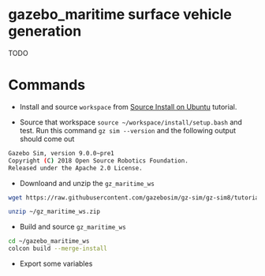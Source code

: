 # gazebo_maritime surface vehicle generation

TODO


# Commands

* Install and source ```workspace``` from [Source Install on Ubuntu](https://github.com/gazebosim/docs/blob/master/ionic/install_ubuntu_src.md) tutorial.

* Source that workspace ```source ~/workspace/install/setup.bash``` and test. Run this command ```gz sim --version``` and the following output should come out

```bash
Gazebo Sim, version 9.0.0~pre1
Copyright (C) 2018 Open Source Robotics Foundation.
Released under the Apache 2.0 License.
```

* Downloand and unzip the ```gz_maritime_ws```
```bash
wget https://raw.githubusercontent.com/gazebosim/gz-sim/gz-sim8/tutorials/files/surface_vehicles/gz_maritime_ws.zip -O ~/gz_maritime_ws.zip

unzip ~/gz_maritime_ws.zip
```

* Build and source ```gz_maritime_ws```
```bash
cd ~/gazebo_maritime_ws
colcon build --merge-install
```

* Export some variables